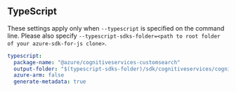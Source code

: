 ## TypeScript

These settings apply only when `--typescript` is specified on the command line.
Please also specify `--typescript-sdks-folder=<path to root folder of your azure-sdk-for-js clone>`.

``` yaml $(typescript)
typescript:
  package-name: "@azure/cognitiveservices-customsearch"
  output-folder: "$(typescript-sdks-folder)/sdk/cognitiveservices/cognitiveservices-customsearch"
  azure-arm: false
  generate-metadata: true
```
